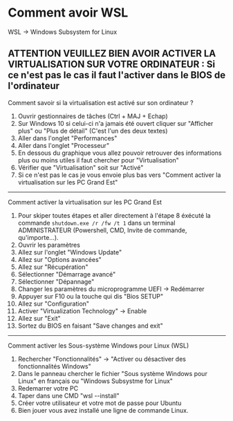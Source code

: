 # Comment avoir WSL
WSL -> Windows Subsystem for Linux

## ATTENTION VEUILLEZ BIEN AVOIR ACTIVER LA VIRTUALISATION SUR VOTRE ORDINATEUR : Si ce n'est pas le cas il faut l'activer dans le BIOS de l'ordinateur

Comment savoir si la virtualisation est activé sur son ordinateur ? 

1) Ouvrir gestionnaires de tâches (Ctrl + MAJ + Echap)
2) Sur Windows 10 si celui-ci n'a jamais été ouvert cliquer sur "Afficher plus" ou "Plus de détail" (C'est l'un des deux textes)
3) Aller dans l'onglet "Performances"
4) Aller dans l'onglet "Processeur"
5) En dessous du graphique vous allez pouvoir retrouver des informations plus ou moins utiles il faut chercher pour "Virtualisation"
6) Vérifier que "Virtualisation" soit sur "Activé"
7) Si ce n'est pas le cas je vous envoie plus bas vers "Comment activer la virtualisation sur les PC Grand Est"

---

Comment activer la virtualisation sur les PC Grand Est

1) Pour skiper toutes étapes et aller directement à l'étape 8 éxécuté la commande `shutdown.exe /r /fw /t 1` dans un terminal ADMINISTRATEUR (Powershell, CMD, Invite de commande, qu'importe...).
1) Ouvrir les paramètres
2) Allez sur l'onglet "Windows Update"
3) Allez sur "Options avancées"
4) Allez sur "Récupération"
5) Sélectionner "Démarrage avancé"
6) Sélectionner "Dépannage"
7) Changer les paramètres du microprogramme UEFI -> Redémarrer
8) Appuyer sur F10 ou la touche qui dis "Bios SETUP"
9) Allez sur "Configuration"
10) Activer "Virtualization Technology" -> Enable
11) Allez sur "Exit"
12) Sortez du BIOS en faisant "Save changes and exit"

---

Comment activer les Sous-système Windows pour Linux (WSL)

1) Rechercher "Fonctionnalités" -> "Activer ou désactiver des fonctionnalités Windows"
2) Dans le panneau chercher le fichier "Sous système Windows pour Linux" en français ou "Windows Subsystme for Linux"
4) Redemarrer votre PC
5) Taper dans une CMD "wsl --install"
6) Créer votre utilisateur et votre mot de passe pour Ubuntu
7) Bien jouer vous avez installé une ligne de commande Linux.
